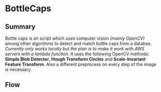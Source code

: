 # BottleCaps

## Summary
Bottle caps is an script which uses computer vision *(mainly OpenCV)* among other algorithms to detect and match bottle caps from a databse. *Currently only works locally but the plan is to make it work with AWS servers with a lambda function.* It uses the following OpenCV methods: __Simple Blob Detector__, __Hough Transform Circles__ and __Scale-Invariant Feature Transform__. Also a different preprocess on every step of the image is necessary.

## Flow

